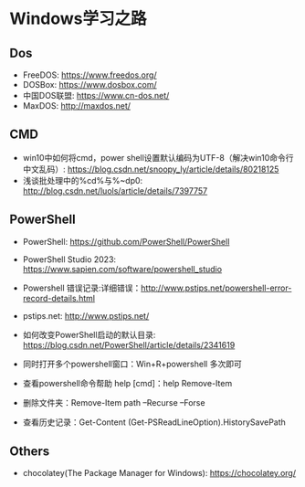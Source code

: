 # Windows学习之路

## Dos

* FreeDOS: <https://www.freedos.org/>
* DOSBox: <https://www.dosbox.com/>
* 中国DOS联盟: <https://www.cn-dos.net/>
* MaxDOS: <http://maxdos.net/>

## CMD

* win10中如何将cmd，power shell设置默认编码为UTF-8（解决win10命令行中文乱码）: <https://blog.csdn.net/snoopy_ly/article/details/80218125>
* 浅谈批处理中的%cd%与%~dp0: <http://blog.csdn.net/luols/article/details/7397757>

## PowerShell

* PowerShell: <https://github.com/PowerShell/PowerShell>
* PowerShell Studio 2023: <https://www.sapien.com/software/powershell_studio>
* Powershell 错误记录:详细错误：<http://www.pstips.net/powershell-error-record-details.html>
* pstips.net: <http://www.pstips.net/>
* 如何改变PowerShell启动的默认目录: <https://blog.csdn.net/PowerShell/article/details/2341619>

* 同时打开多个powershell窗口：Win+R+powershell 多次即可
* 查看powershell命令帮助 help [cmd]：help Remove-Item
* 删除文件夹：Remove-Item path –Recurse –Forse
* 查看历史记录：Get-Content (Get-PSReadLineOption).HistorySavePath

## Others

* chocolatey(The Package Manager for Windows): <https://chocolatey.org/>
